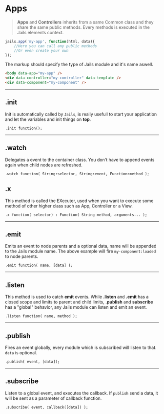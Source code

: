 
# Apps

> **Apps** and **Controllers** inherits from a same Common class and they share the same public methods.
Every methods is executed in the Jails elements context.

```js
jails.app('my-app', function(html, data){
    //Here you can call any public methods
    //Or even create your own
});
```

The markup should specify the type of Jails module and it's name aswell.

```html
<body data-app="my-app" />
<div data-controller="my-controller" data-template />
<div data-component="my-component" />
```

---

## .init
Init is automatically called by `Jails`, is really usefull to start your application and let the variables and init things on **top**.

    .init function();

---
## .watch
Delegates a event to the container class. You don't have to append events again when child nodes are refreshed.

    .watch function( String:selector, String:event, Function:method );



## .x
This method is called the EXecuter, used when you want to execute some method of other higher class
such as App, Controller or a View.

    .x function( selector) : Function( String method, arguments... );


---
## .emit
Emits an event to node parents and a optional data, name will be appended to the Jails module name.
The above example will fire `my-component:loaded` to node parents.

    .emit function( name, [data] );

---
## .listen
This method is used to catch **emit** events. While **.listen** and **.emit** has a closed scope and limits to parent and child limits, **.publish** and **subscribe** has a "global" behavior, any Jails module can listen and emit an event.

    .listen function( name, method );

---

## .publish
Fires an event globally, every module which is subscribed will listen to that. `data` is optional.

    .publish( event, [data]);

---
## .subscribe
Listen to a global event, and executes the callback. If `publish` send a data, it will be sent as a parameter of callback function.

    .subscribe( event, callback([data]) );
